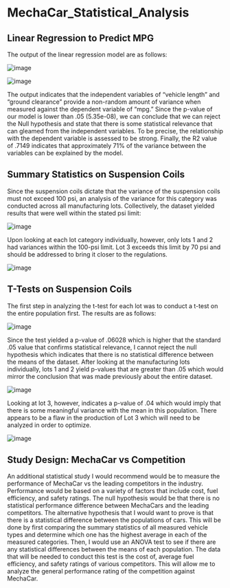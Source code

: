 # MechaCar_Statistical_Analysis

## Linear Regression to Predict MPG

The output of the linear regression model are as follows:

![image](https://user-images.githubusercontent.com/107585908/192499388-774f9f49-ba7a-4283-8df3-f10ffad9dc48.png)

![image](https://user-images.githubusercontent.com/107585908/192499406-71754e22-9af2-4fc9-b981-07222a7df062.png)

The output indicates that the independent variables of “vehicle length” and “ground clearance” provide a non-random amount of variance when measured against the dependent variable of “mpg.” Since the p-value of our model is lower than .05 (5.35e-08), we can conclude that we can reject the Null hypothesis and state that there is some statistical relevance that can gleamed from the independent variables. To be precise, the relationship with the dependent variable is assessed to be strong. Finally, the R2 value of .7149 indicates that approximately 71% of the variance between the variables can be explained by the model.

## Summary Statistics on Suspension Coils

Since the suspension coils dictate that the variance of the suspension coils must not exceed 100 psi, an analysis of the variance for this category was conducted across all manufacturing lots. Collectively, the dataset yielded results that were well within the stated psi limit:

![image](https://user-images.githubusercontent.com/107585908/192499611-97592d8c-5783-455b-b068-5a6b09476f56.png)

Upon looking at each lot category individually, however, only lots 1 and 2 had variances within the 100-psi limit. Lot 3 exceeds this limit by 70 psi and should be addressed to bring it closer to the regulations. 

![image](https://user-images.githubusercontent.com/107585908/192499658-75704c1a-96ee-4b1f-b107-d89f0285e37a.png)

## T-Tests on Suspension Coils
The first step in analyzing the t-test for each lot was to conduct a t-test on the entire population first. The results are as follows:

![image](https://user-images.githubusercontent.com/107585908/192499698-26ff0e72-2104-48a9-aa75-ce8f4a50a4dc.png)

Since the test yielded a p-value of .06028 which is higher that the standard .05 value that confirms statistical relevance, I cannot reject the null hypothesis which indicates that there is no statistical difference between the means of the dataset.
After looking at the manufacturing lots individually, lots 1 and 2 yield p-values that are greater than .05 which would mirror the conclusion that was made previously about the entire dataset.

![image](https://user-images.githubusercontent.com/107585908/192499747-68928665-aa74-4ee6-bda3-1fd876ec2160.png)

Looking at lot 3, however, indicates a p-value of .04 which would imply that there is some meaningful variance with the mean in this population. There appears to be a flaw in the production of Lot 3 which will need to be analyzed in order to optimize.

![image](https://user-images.githubusercontent.com/107585908/192499795-c0ff6712-7480-4844-b50b-e1881e4a450a.png)

## Study Design: MechaCar vs Competition

An additional statistical study I would recommend would be to measure the performance of MechaCar vs the leading competitors in the industry. Performance would be based on a variety of factors that include cost, fuel efficiency, and safety ratings. The null hypothesis would be that there is no statistical performance difference between MechaCars and the leading competitors. The alternative hypothesis that I would want to prove is that there is a statistical difference between the populations of cars. This will be done by first comparing the summary statistics of all measured vehicle types and determine which one has the highest average in each of the measured categories. Then, I would use an ANOVA test to see if there are any statistical differences between the means of each population. The data that will be needed to conduct this test is the cost of, average fuel efficiency, and safety ratings of various competitors. This will allow me to analyze the general performance rating of the competition against MechaCar. 
